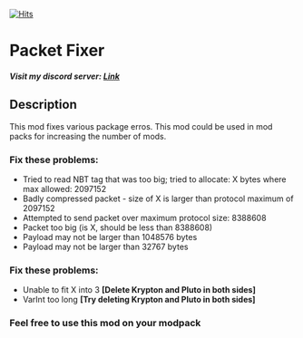 [![Hits](https://hits.sh/github.com/tonimatasdev/packetfixer.svg?view=today-total&label=Views)](https://hits.sh/github.com/tonimatasdev/packetfixer/)
# Packet Fixer
##### Visit my discord server: [Link](https://discord.com/invite/vWBP4P4Yd8)

## Description
This mod fixes various package erros. This mod could be used in mod packs for increasing the number of mods.

### Fix these problems:
 - Tried to read NBT tag that was too big; tried to allocate: X bytes where max allowed: 2097152
 - Badly compressed packet - size of X is larger than protocol maximum of 2097152
 - Attempted to send packet over maximum protocol size: 8388608
 - Packet too big (is X, should be less than 8388608)
 - Payload may not be larger than 1048576 bytes
 - Payload may not be larger than 32767 bytes

### Fix these problems:
 - Unable to fit X into 3 **[Delete Krypton and Pluto in both sides]**
 - VarInt too long **[Try deleting Krypton and Pluto in both sides]**

###  Feel free to use this mod on your modpack
